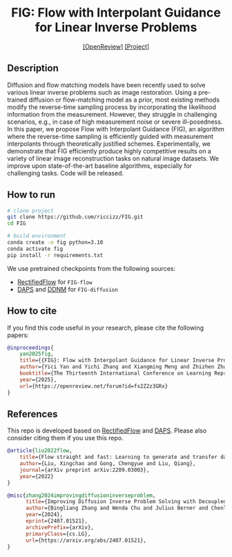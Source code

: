 <div align="center">

# FIG: Flow with Interpolant Guidance for Linear Inverse Problems

[[OpenReview]](https://openreview.net/forum?id=fs2Z2z3GRx)
[[Project]](https://riccizz.github.io/FIG/)

</div>

## Description

Diffusion and flow matching models have been recently used to solve various linear inverse problems such as image restoration. Using a pre-trained diffusion or flow-matching model as a prior, most existing methods modify the reverse-time sampling process by incorporating the likelihood information from the measurement. However, they struggle in challenging scenarios, e.g., in case of high measurement noise or severe ill-posedness. In this paper, we propose Flow with Interpolant Guidance (FIG), an algorithm where the reverse-time sampling is efficiently guided with measurement interpolants through theoretically justified schemes. Experimentally, we demonstrate that FIG efficiently produce highly competitive results on a variety of linear image reconstruction tasks on natural image datasets. We improve upon state-of-the-art baseline algorithms, especially for challenging tasks. Code will be released.

<!-- <table align="center">
  <tr>
    <td align="center"><img src="assets/true_traj.gif" width="250"/></td>
    <td align="center"><img src="assets/rf_traj.gif" width="250"/></td>
    <td align="center"><img src="assets/hrf_traj.gif" width="250"/></td>
  </tr>
  <tr>
    <td align="center">Linear Interpolation</td>
    <td align="center">Rectified Flow</td>
    <td align="center">Hierarchical Rectified Flow (ours)</td>
  </tr>
</table> -->


## How to run

```bash
# clone project
git clone https://github.com/riccizz/FIG.git
cd FIG

# build environment
conda create -n fig python=3.10
conda activate fig
pip install -r requirements.txt

```

We use pretrained checkpoints from the following sources:

- [RectifiedFlow](https://github.com/gnobitab/RectifiedFlow) for `FIG-flow`
- [DAPS](https://github.com/zhangbingliang2019/DAPS) and [DDNM](https://github.com/wyhuai/DDNM) for `FIG-diffusion`


## How to cite

If you find this code useful in your research, please cite the following papers:

```bibtex
@inproceedings{
    yan2025fig,
    title={{FIG}: Flow with Interpolant Guidance for Linear Inverse Problems},
    author={Yici Yan and Yichi Zhang and Xiangming Meng and Zhizhen Zhao},
    booktitle={The Thirteenth International Conference on Learning Representations},
    year={2025},
    url={https://openreview.net/forum?id=fs2Z2z3GRx}
}
```


## References

This repo is developed based on [RectifiedFlow](https://github.com/gnobitab/RectifiedFlow) and [DAPS](https://github.com/zhangbingliang2019/DAPS). Please also consider citing them if you use this repo. 

```bibtex
@article{liu2022flow,
    title={Flow straight and fast: Learning to generate and transfer data with rectified flow},
    author={Liu, Xingchao and Gong, Chengyue and Liu, Qiang},
    journal={arXiv preprint arXiv:2209.03003},
    year={2022}
}

@misc{zhang2024improvingdiffusioninverseproblem,
      title={Improving Diffusion Inverse Problem Solving with Decoupled Noise Annealing}, 
      author={Bingliang Zhang and Wenda Chu and Julius Berner and Chenlin Meng and Anima Anandkumar and Yang Song},
      year={2024},
      eprint={2407.01521},
      archivePrefix={arXiv},
      primaryClass={cs.LG},
      url={https://arxiv.org/abs/2407.01521}, 
}
```